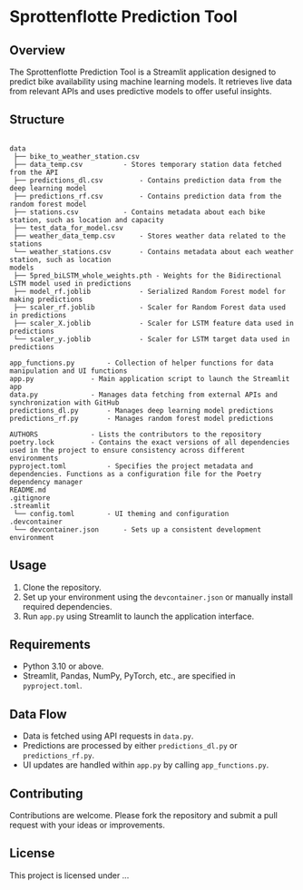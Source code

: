 # Sprottenflotte Prediction Tool

## Overview

The Sprottenflotte Prediction Tool is a Streamlit application designed to predict bike availability using machine learning models. It retrieves live data from relevant APIs and uses predictive models to offer useful insights.

## Structure


```

data
 ├── bike_to_weather_station.csv
 ├── data_temp.csv			- Stores temporary station data fetched from the API
 ├── predictions_dl.csv			- Contains prediction data from the deep learning model
 ├── predictions_rf.csv			- Contains prediction data from the random forest model
 ├── stations.csv			- Contains metadata about each bike station, such as location and capacity
 ├── test_data_for_model.csv
 ├── weather_data_temp.csv		- Stores weather data related to the stations
 └── weather_stations.csv		- Contains metadata about each weather station, such as location
models
 ├── 5pred_biLSTM_whole_weights.pth	- Weights for the Bidirectional LSTM model used in predictions
 ├── model_rf.joblib			- Serialized Random Forest model for making predictions
 ├── scaler_rf.joblib			- Scaler for Random Forest data used in predictions
 ├── scaler_X.joblib			- Scaler for LSTM feature data used in predictions
 └── scaler_y.joblib			- Scaler for LSTM target data used in predictions

app_functions.py		- Collection of helper functions for data manipulation and UI functions
app.py				- Main application script to launch the Streamlit app
data.py				- Manages data fetching from external APIs and synchronization with GitHub
predictions_dl.py		- Manages deep learning model predictions
predictions_rf.py		- Manages random forest model predictions

AUTHORS				- Lists the contributors to the repository
poetry.lock			- Contains the exact versions of all dependencies used in the project to ensure consistency across different environments
pyproject.toml			- Specifies the project metadata and dependencies. Functions as a configuration file for the Poetry dependency manager
README.md
.gitignore
.streamlit
 └── config.toml		- UI theming and configuration
.devcontainer
 └── devcontainer.json		- Sets up a consistent development environment
```

## Usage

1. Clone the repository.
2. Set up your environment using the `devcontainer.json` or manually install required dependencies.
3. Run `app.py` using Streamlit to launch the application interface.

## Requirements

- Python 3.10 or above.
- Streamlit, Pandas, NumPy, PyTorch, etc., are specified in `pyproject.toml`.

## Data Flow

- Data is fetched using API requests in `data.py`.
- Predictions are processed by either `predictions_dl.py` or `predictions_rf.py`.
- UI updates are handled within `app.py` by calling `app_functions.py`.

## Contributing

Contributions are welcome. Please fork the repository and submit a pull request with your ideas or improvements.

## License

This project is licensed under ...
